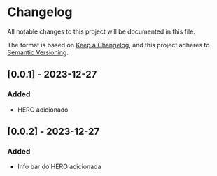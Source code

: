 # Changelog

All notable changes to this project will be documented in this file.

The format is based on [Keep a Changelog](https://keepachangelog.com/en/1.0.0/),
and this project adheres to [Semantic Versioning](https://semver.org/spec/v2.0.0.html).

## [0.0.1] - 2023-12-27

### Added

- HERO adicionado

## [0.0.2] - 2023-12-27

### Added

- Info bar do HERO adicionada